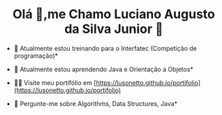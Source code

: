 <h1 align="center">Olá 👋,me Chamo Luciano Augusto da Silva Junior 🚀</h1>

- 🔭 Atualmente estou treinando para o Interfatec (Competição de programação)*

- 🌱 Atualmente estou aprendendo Java e Orientação a Objetos*

- 👨‍💻 Visite meu portifólio em [https://lusonetto.github.io/portifolio](https://lusonetto.github.io/portifolio)

 - 💬 Pergunte-me sobre Algorithms, Data Structures, Java*
